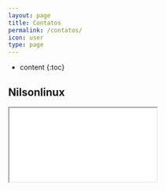 ```yaml
---
layout: page
title: Contatos
permalink: /contatos/
icon: user
type: page
---
```


* content
{:toc}

## Nilsonlinux


  <div class="icontain">
    <iframe src="{{site.contact_url}}">Loading...</iframe>
  </div>
</div>